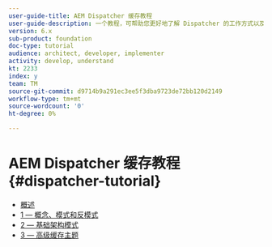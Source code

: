 ```yaml
---
user-guide-title: AEM Dispatcher 缓存教程
user-guide-description: 一个教程，可帮助您更好地了解 Dispatcher 的工作方式以及您如何使用它。
version: 6.x
sub-product: foundation
doc-type: tutorial
audience: architect, developer, implementer
activity: develop, understand
kt: 2233
index: y
team: TM
source-git-commit: d9714b9a291ec3ee5f3dba9723de72bb120d2149
workflow-type: tm+mt
source-wordcount: '0'
ht-degree: 0%

---
```



# AEM Dispatcher 缓存教程{#dispatcher-tutorial}

+ [概述](overview.md)
+ [1 — 概念、模式和反模式](chapter-1.md)
+ [2 — 基础架构模式](chapter-2.md)
+ [3 — 高级缓存主题](chapter-3.md)
